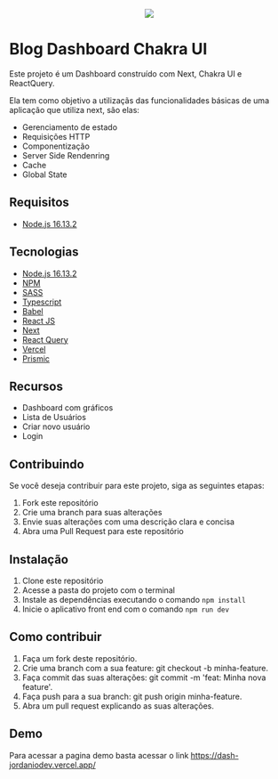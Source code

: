 <p  align="center">
   <img  src="https://i.ibb.co/SPGby68/jordanio.png"  />
</p>
<h1>Blog Dashboard Chakra UI</h1>
<p>Este projeto é um Dashboard construído com Next, Chakra UI e ReactQuery.</p>
<p>Ela tem como objetivo a utilizaçãs das funcionalidades básicas de uma aplicação que utiliza next, são elas:</p>
<ul>
    <li>Gerenciamento de estado</li>
    <li>Requisições HTTP</li>
    <li>Componentização</li>
    <li>Server Side Rendenring</li>
    <li>Cache</li>
    <li>Global State</li>
</ul>

<h2>Requisitos</h2>
<ul>
   <li><a href="https://nodejs.org/de/blog/release/v16.13.2/">Node.js 16.13.2</a></li>
</ul>
<h2>Tecnologias</h2>
<ul>
   <li><a href="https://nodejs.org/de/blog/release/v16.13.2/">Node.js 16.13.2</a></li>
   <li><a href="https://www.npmjs.com/">NPM</a></li>
   <li><a href="https://sass-lang.com/">SASS</a></li>
   <li><a href="https://www.typescriptlang.org/">Typescript</a></li>
   <li><a href="https://babeljs.io/">Babel</a></li>
   <li><a href="https://pt-br.reactjs.org/">React JS</a></li>
   <li><a href="https://nextjs.org/">Next</a></li>
   <li><a href="https://react-query-v3.tanstack.com/">React Query</a></li>
   <li><a href="https://vercel.com/">Vercel</a></li>
   <li><a href="https://prismic.io/">Prismic</a></li>
</ul>
<h2>Recursos</h2>
<ul>
    <li>Dashboard com gráficos</li>
    <li>Lista de Usuários</li>
    <li>Criar novo usuário</li>
    <li>Login</li>
</ul>
<h2>Contribuindo</h2>
<p>Se você deseja contribuir para este projeto, siga as seguintes etapas:</p>
<ol>
    <li>Fork este repositório</li>
    <li>Crie uma branch para suas alterações</li>
    <li>Envie suas alterações com uma descrição clara e concisa</li>
    <li>Abra uma Pull Request para este repositório</li>
</ol>

<h2>Instalação</h2>
<ol>
   <li>Clone este repositório</li>
   <li>Acesse a pasta do projeto com o terminal</li>
   <li>Instale as dependências executando o comando <code>npm install</code></li>
   <li>Inicie o aplicativo front end com o comando <code>npm run dev</code></li>
</ol>
<h2>Como contribuir</h2>
<ol>
   <li>Faça um fork deste repositório.</li>
   <li>Crie uma branch com a sua feature: git checkout -b minha-feature.</li>
   <li>Faça commit das suas alterações: git commit -m 'feat: Minha nova feature'.</li>
   <li>Faça push para a sua branch: git push origin minha-feature.</li>
   <li>Abra um pull request explicando as suas alterações.</li>
</ol>
<h2>Demo</h2>
<p>Para acessar a pagina demo basta acessar o link <a href="https://dash-jordaniodev.vercel.app/">https://dash-jordaniodev.vercel.app/</a></p>

